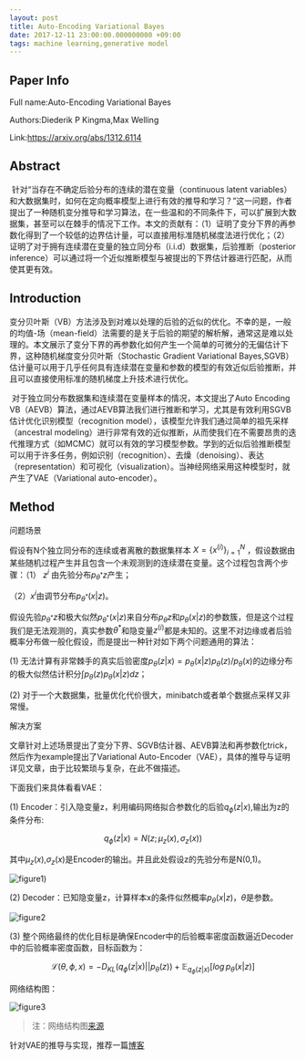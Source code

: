 ```yaml
---
layout: post
title: Auto-Encoding Variational Bayes
date: 2017-12-11 23:00:00.000000000 +09:00
tags: machine learning,generative model
---
```


## Paper Info

Full name:Auto-Encoding Variational Bayes

Authors:Diederik P Kingma,Max Welling

Link:https://arxiv.org/abs/1312.6114

## Abstract

​	针对“当存在不确定后验分布的连续的潜在变量（continuous latent variables）和大数据集时，如何在定向概率模型上进行有效的推导和学习？”这一问题，作者提出了一种随机变分推导和学习算法，在一些温和的不同条件下，可以扩展到大数据集，甚至可以在棘手的情况下工作。本文的贡献有：（1）证明了变分下界的再参数化得到了一个较低的边界估计量，可以直接用标准随机梯度法进行优化；（2）证明了对于拥有连续潜在变量的独立同分布（i.i.d）数据集，后验推断（posterior inference）可以通过将一个近似推断模型与被提出的下界估计器进行匹配，从而使其更有效。

## Introduction

​	变分贝叶斯（VB）方法涉及到对难以处理的后验的近似的优化。不幸的是，一般的均值-场（mean-field）法需要的是关于后验的期望的解析解，通常这是难以处理的。本文展示了变分下界的再参数化如何产生一个简单的可微分的无偏估计下界，这种随机梯度变分贝叶斯（Stochastic Gradient Variational Bayes,SGVB）估计量可以用于几乎任何具有连续潜在变量和参数的模型的有效近似后验推断，并且可以直接使用标准的随机梯度上升技术进行优化。

​	对于独立同分布数据集和连续潜在变量样本的情况，本文提出了Auto Encoding VB（AEVB）算法，通过AEVB算法我们进行推断和学习，尤其是有效利用SGVB估计优化识别模型（recognition model），该模型允许我们通过简单的祖先采样（ancestral modeling）进行非常有效的近似推断，从而使我们在不需要昂贵的迭代推理方式（如MCMC）就可以有效的学习模型参数。学到的近似后验推断模型可以用于许多任务，例如识别（recognition）、去燥（denoising）、表达（representation）和可视化（visualization）。当神经网络采用这种模型时，就产生了VAE（Variational auto-encoder）。

## Method

问题场景

假设有N个独立同分布的连续或者离散的数据集样本 $X=\{x^{(i)}\}_{i=1}^{N}$ ，假设数据由某些随机过程产生并且包含一个未观测到的连续潜在变量。这个过程包含两个步骤：（1） $z^{i}$ 由先验分布$p_{\theta^*}z$产生；

（2）$x^i$由调节分布$p_{\theta^*}(x|z)$。

假设先验$p_{\theta^*}z$和极大似然$p_{\theta^*}(x|z)$来自分布$p_\theta z$和$p_{\theta}(x|z)$的参数簇，但是这个过程我们是无法观测的，真实参数$\theta^*$和隐变量$z^{(i)}$都是未知的。这里不对边缘或者后验概率分布做一般化假设，而是提出一种针对如下两个问题通用的算法：

(1) 无法计算有非常棘手的真实后验密度$p_{\theta}(z|x)=p_{\theta}(x|z)p_{\theta}(z)/p_{\theta}(x)$的边缘分布的极大似然估计积分$\int p_{\theta}(z)p_{\theta}(x|z)dz$；

(2) 对于一个大数据集，批量优化代价很大，minibatch或者单个数据点采样又非常慢。

解决方案

文章针对上述场景提出了变分下界、SGVB估计器、AEVB算法和再参数化trick，然后作为example提出了Variational Auto-Encoder（VAE），具体的推导与证明详见文章，由于比较繁琐与复杂，在此不做描述。

下面我们来具体看看VAE：

(1) Encoder：引入隐变量z，利用编码网络拟合参数化的后验$q_{\phi}(z|x)$,输出为z的条件分布:

$$q_{\phi}(z|x)=N(z;\mu_{z}(x),\sigma_{z}(x))$$

其中$\mu_z(x)$,$\sigma_{z}(x)$是Encoder的输出。并且此处假设z的先验分布是N(0,1)。

![figure1](https://github.com/Pea-Shooter/Pea-Shooter.github.io/raw/master/images/blog/2017-12-11/encoder.jpeg))



(2) Decoder：已知隐变量z，计算样本x的条件似然概率$p_{\theta}(x|z)$，$\theta$是参数。

![figure2](https://github.com/Pea-Shooter/Pea-Shooter.github.io/raw/master/images/blog/2017-12-11/figure1.png)

(3) 整个网络最终的优化目标是确保Encoder中的后验概率密度函数逼近Decoder中的后验概率密度函数，目标函数为：

$$\mathcal{L}(\theta,\phi,x)=-D_{KL}(q_{\phi}(z|x)||p_{\theta}(z))+\mathbb{E}_{q_{\phi}(z|x)}[log\,p_{\theta}(x|z)]$$

网络结构图：

![figure3](https://github.com/Pea-Shooter/Pea-Shooter.github.io/raw/master/images/blog/2017-12-11/VAE.png)

> 注：网络结构图[来源](http://zhouchang.info/blog/2016-04-11/VAE.html)

针对VAE的推导与实现，推荐一篇[博客](https://wiseodd.github.io/techblog/2016/12/10/variational-autoencoder/)